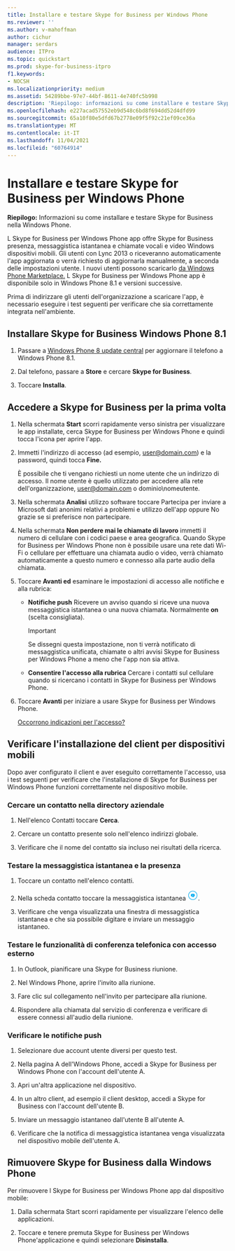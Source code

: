 ```yaml
---
title: Installare e testare Skype for Business per Windows Phone
ms.reviewer: ''
ms.author: v-mahoffman
author: cichur
manager: serdars
audience: ITPro
ms.topic: quickstart
ms.prod: skype-for-business-itpro
f1.keywords:
- NOCSH
ms.localizationpriority: medium
ms.assetid: 54289bbe-97e7-44bf-8611-4e740fc5b998
description: 'Riepilogo: informazioni su come installare e testare Skype for Business nel Windows Phone.'
ms.openlocfilehash: e227acad57552eb9d548c6bd8f694dd52d4dfd99
ms.sourcegitcommit: 65a10f80e5dfd67b2778e09f5f92c21ef09ce36a
ms.translationtype: MT
ms.contentlocale: it-IT
ms.lasthandoff: 11/04/2021
ms.locfileid: "60764914"
---
```

# <a name="install-and-test-skype-for-business-for-windows-phone"></a>Installare e testare Skype for Business per Windows Phone
 
**Riepilogo:** Informazioni su come installare e testare Skype for Business nella Windows Phone.
  
L Skype for Business per Windows Phone app offre Skype for Business presenza, messaggistica istantanea e chiamate vocali e video Windows dispositivi mobili. Gli utenti con Lync 2013 o riceveranno automaticamente l'app aggiornata o verrà richiesto di aggiornarla manualmente, a seconda delle impostazioni utente. I nuovi utenti possono scaricarlo [da Windows Phone Marketplace.](https://go.microsoft.com/fwlink/p/?linkid=231901) L Skype for Business per Windows Phone app è disponibile solo in Windows Phone 8.1 e versioni successive.
  
Prima di indirizzare gli utenti dell'organizzazione a scaricare l'app, è necessario eseguire i test seguenti per verificare che sia correttamente integrata nell'ambiente. 
  
## <a name="install-skype-for-business-windows-phone-81"></a>Installare Skype for Business Windows Phone 8.1

1. Passare a [Windows Phone 8 update central](https://www.windowsphone.com/en-us/how-to/wp8/update-central) per aggiornare il telefono a Windows Phone 8.1.
    
2. Dal telefono, passare a **Store** e cercare **Skype for Business**.
    
3. Toccare **Installa**. 
    
## <a name="sign-in-to-skype-for-business-for-the-first-time"></a>Accedere a Skype for Business per la prima volta

1. Nella schermata **Start** scorri rapidamente verso sinistra per visualizzare le app installate, cerca Skype for Business per Windows Phone e quindi tocca l'icona per aprire l'app.
    
2. Immetti l'indirizzo di accesso (ad esempio, user@domain.com) e la password, quindi tocca **Fine.**
    
     È possibile che ti vengano richiesti un nome utente che un indirizzo di accesso. Il nome utente è quello utilizzato per accedere alla rete dell'organizzazione, user@domain.com o dominio\nomeutente.
    
3. Nella schermata **Analisi** utilizzo software  toccare Partecipa per inviare a Microsoft  dati anonimi relativi a problemi e utilizzo dell'app oppure No grazie se si preferisce non partecipare.
    
4. Nella schermata **Non perdere mai le chiamate di lavoro** immetti il numero di cellulare con i codici paese e area geografica. Quando Skype for Business per Windows Phone non è possibile usare una rete dati Wi-Fi o cellulare per effettuare una chiamata audio o video, verrà chiamato automaticamente a questo numero e connesso alla parte audio della chiamata.
    
5. Toccare **Avanti ed** esaminare le impostazioni di accesso alle notifiche e alla rubrica:
    
   - **Notifiche push** Ricevere un avviso quando si riceve una nuova messaggistica istantanea o una nuova chiamata. Normalmente **on** (scelta consigliata).
    
     > [!IMPORTANT]
     > Se dissegni questa impostazione, non ti verrà notificato di messaggistica unificata, chiamate o altri avvisi Skype for Business per Windows Phone a meno che l'app non sia attiva. 
  
   - **Consentire l'accesso alla rubrica** Cercare i contatti sul cellulare quando si ricercano i contatti in Skype for Business per Windows Phone.
    
6. Toccare **Avanti** per iniziare a usare Skype for Business per Windows Phone.
    
    [Occorrono indicazioni per l'accesso?](https://support.office.com/article/6b827683-ad55-471a-bd4b-3d4ec098bf75)
    
## <a name="verify-mobile-client-installation"></a>Verificare l'installazione del client per dispositivi mobili

Dopo aver configurato il client e aver eseguito correttamente l'accesso, usa i test seguenti per verificare che l'installazione di Skype for Business per Windows Phone funzioni correttamente nel dispositivo mobile.
  
### <a name="search-for-a-contact-in-the-corporate-directory"></a>Cercare un contatto nella directory aziendale

1. Nell'elenco Contatti toccare **Cerca**.
    
2. Cercare un contatto presente solo nell'elenco indirizzi globale.
    
3. Verificare che il nome del contatto sia incluso nei risultati della ricerca.
    
### <a name="test-instant-messaging-and-presence"></a>Testare la messaggistica istantanea e la presenza

1. Toccare un contatto nell'elenco contatti.
    
2. Nella scheda contatto toccare la messaggistica istantanea ![Icona per la messaggistica istantanea in Skype for Business.](../../media/90f8d5fa-7968-4ef7-bf5b-dddf9b893905.png).
    
3. Verificare che venga visualizzata una finestra di messaggistica istantanea e che sia possibile digitare e inviare un messaggio istantaneo.
    
### <a name="test-dial-out-conferencing"></a>Testare le funzionalità di conferenza telefonica con accesso esterno

1. In Outlook, pianificare una Skype for Business riunione.
    
2. Nel Windows Phone, aprire l'invito alla riunione.
    
3. Fare clic sul collegamento nell'invito per partecipare alla riunione.
    
4. Rispondere alla chiamata dal servizio di conferenza e verificare di essere connessi all'audio della riunione.
    
### <a name="test-push-notifications"></a>Verificare le notifiche push

1. Selezionare due account utente diversi per questo test. 
    
2. Nella pagina A dell'Windows Phone, accedi a Skype for Business per Windows Phone con l'account dell'utente A.
    
3. Apri un'altra applicazione nel dispositivo.
    
4. In un altro client, ad esempio il client desktop, accedi a Skype for Business con l'account dell'utente B.
    
5. Inviare un messaggio istantaneo dall'utente B all'utente A.
    
6. Verificare che la notifica di messaggistica istantanea venga visualizzata nel dispositivo mobile dell'utente A.
    
## <a name="remove-skype-for-business-from-your-windows-phone"></a>Rimuovere Skype for Business dalla Windows Phone

Per rimuovere l Skype for Business per Windows Phone app dal dispositivo mobile: 
  
1. Dalla schermata Start scorri rapidamente per visualizzare l'elenco delle applicazioni. 
    
2. Toccare e tenere premuta Skype for Business per Windows Phone'applicazione e quindi selezionare **Disinstalla**.
    


